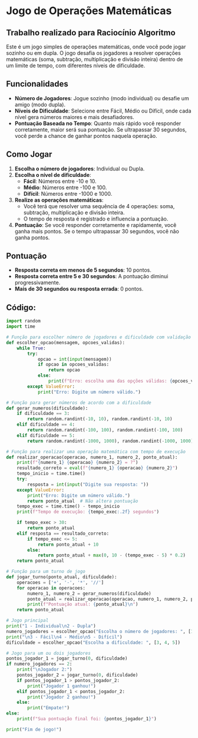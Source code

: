 # Jogo de Operações Matemáticas

## Trabalho realizado para Raciocínio Algoritmo

Este é um jogo simples de operações matemáticas, onde você pode jogar sozinho ou em dupla. O jogo desafia os jogadores a resolver operações matemáticas (soma, subtração, multiplicação e divisão inteira) dentro de um limite de tempo, com diferentes níveis de dificuldade.

## Funcionalidades
- **Número de Jogadores**: Jogue sozinho (modo individual) ou desafie um amigo (modo dupla).
- **Níveis de Dificuldade**: Selecione entre Fácil, Médio ou Difícil, onde cada nível gera números maiores e mais desafiadores.
- **Pontuação Baseada no Tempo**: Quanto mais rápido você responder corretamente, maior será sua pontuação. Se ultrapassar 30 segundos, você perde a chance de ganhar pontos naquela operação.

## Como Jogar

1. **Escolha o número de jogadores**: Individual ou Dupla.
2. **Escolha o nível de dificuldade**:
   - **Fácil**: Números entre -10 e 10.
   - **Médio**: Números entre -100 e 100.
   - **Difícil**: Números entre -1000 e 1000.
3. **Realize as operações matemáticas**:
   - Você terá que resolver uma sequência de 4 operações: soma, subtração, multiplicação e divisão inteira.
   - O tempo de resposta é registrado e influencia a pontuação.
4. **Pontuação**: Se você responder corretamente e rapidamente, você ganha mais pontos. Se o tempo ultrapassar 30 segundos, você não ganha pontos.

## Pontuação
- **Resposta correta em menos de 5 segundos**: 10 pontos.
- **Resposta correta entre 5 e 30 segundos**: A pontuação diminui progressivamente.
- **Mais de 30 segundos ou resposta errada**: 0 pontos.

## Código:

```python
import random
import time

# Função para escolher número de jogadores e dificuldade com validação
def escolher_opcao(mensagem, opcoes_validas):
    while True:
        try:
            opcao = int(input(mensagem))
            if opcao in opcoes_validas:
                return opcao
            else:
                print(f"Erro: escolha uma das opções válidas: {opcoes_validas}")
        except ValueError:
            print("Erro: Digite um número válido.")

# Função para gerar números de acordo com a dificuldade
def gerar_numeros(dificuldade):
    if dificuldade == 3:
        return random.randint(-10, 10), random.randint(-10, 10)
    elif dificuldade == 4:
        return random.randint(-100, 100), random.randint(-100, 100)
    elif dificuldade == 5:
        return random.randint(-1000, 1000), random.randint(-1000, 1000)

# Função para realizar uma operação matemática com tempo de execução
def realizar_operacao(operacao, numero_1, numero_2, ponto_atual):
    print(f"{numero_1} {operacao} {numero_2} = ?")
    resultado_correto = eval(f"{numero_1} {operacao} {numero_2}")
    tempo_inicio = time.time()
    try:
        resposta = int(input("Digite sua resposta: "))
    except ValueError:
        print("Erro: Digite um número válido.")
        return ponto_atual  # Não altera pontuação
    tempo_exec = time.time() - tempo_inicio
    print(f"Tempo de execução: {tempo_exec:.2f} segundos")

    if tempo_exec > 30:
        return ponto_atual
    elif resposta == resultado_correto:
        if tempo_exec <= 5:
            return ponto_atual + 10
        else:
            return ponto_atual + max(0, 10 - (tempo_exec - 5) * 0.2)
    return ponto_atual

# Função para um turno de jogo
def jogar_turno(ponto_atual, dificuldade):
    operacoes = ['+', '-', '*', '//']
    for operacao in operacoes:
        numero_1, numero_2 = gerar_numeros(dificuldade)
        ponto_atual = realizar_operacao(operacao, numero_1, numero_2, ponto_atual)
        print(f"Pontuação atual: {ponto_atual}\n")
    return ponto_atual

# Jogo principal
print("1 - Individual\n2 - Dupla")
numero_jogadores = escolher_opcao("Escolha o número de jogadores: ", [1, 2])
print("\n3 - Fácil\n4 - Médio\n5 - Difícil")
dificuldade = escolher_opcao("Escolha a dificuldade: ", [3, 4, 5])

# Jogo para um ou dois jogadores
pontos_jogador_1 = jogar_turno(0, dificuldade)
if numero_jogadores == 2:
    print("\nJogador 2:")
    pontos_jogador_2 = jogar_turno(0, dificuldade)
    if pontos_jogador_1 > pontos_jogador_2:
        print("Jogador 1 ganhou!")
    elif pontos_jogador_1 < pontos_jogador_2:
        print("Jogador 2 ganhou!")
    else:
        print("Empate!")
else:
    print(f"Sua pontuação final foi: {pontos_jogador_1}")

print("Fim de jogo!")
